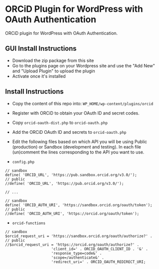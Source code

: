 # ORCiD Plugin for WordPress with OAuth Authentication

ORCiD plugin for WordPress with OAuth Authentication.

## GUI Install Instructions
- Download the zip package from this site
- Go to the plugins page on your Wordpress site and use the "Add New" and "Upload Plugin" to upload the plugin
- Activate once it's installed

## Install Instructions

- Copy the content of this repo into: `WP_HOME/wp-content/plugins/orcid`

- Register with ORCiD to obtain your OAuth ID and secret codes.

- Copy `orcid-oauth-dist.php` to `orcid-oauth.php`

- Add the ORCiD OAuth ID and secrets to `orcid-oauth.php`

- Edit the following files based on which API you will be using Public (production) or Sandbox (development and testing).
  In each file (un)comment the lines corresponding to the API you want to use. 

- `config.php`
```
// sandbox
define( 'ORCID_URL', 'https://pub.sandbox.orcid.org/v3.0/');
// public
//define( 'ORCID_URL', 'https://pub.orcid.org/v3.0/');

// ...

// sandbox
define( 'ORCID_AUTH_URI', 'https://sandbox.orcid.org/oauth/token');
// public
//define( 'ORCID_AUTH_URI', 'https://orcid.org/oauth/token');
```
    
- `orcid-functions`
```
// sandbox
$orcid_request_uri = 'https://sandbox.orcid.org/oauth/authorize?' .
// public
//$orcid_request_uri = 'https://orcid.org/oauth/authorize?' .
                     'client_id=' . ORCID_OAUTH_CLIENT_ID . '&' .
                     'response_type=code&' .
                     'scope=/authenticate&' .
                     'redirect_uri=' . ORCID_OAUTH_REDIRECT_URI;
```
